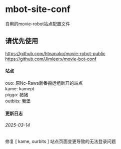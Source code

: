 # mbot-site-conf
自用的movie-robot站点配置文件
## 请优先使用
https://github.com/htnanako/movie-robot-public  
https://github.com/Jimleerx/movie-bot-conf

#### 站点
ouo: 原Nc-Raws新番搬运组新开的站点  
kame: kamept  
piggo: 猪猪  
outbits: 我堡


#### 更新日志
###### 2025-03-14 
修复 [ kame, ourbits ] 站点页面变更导致的无法登录问题
